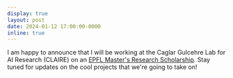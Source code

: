 ```yaml
---
display: true
layout: post
date: 2024-01-12 17:00:00-0000
inline: true
---
```


I am happy to announce that I will be working at the Caglar Gulcehre Lab for AI Research (CLAIRE) on an [EPFL Master's 
Research Scholarship](https://www.epfl.ch/schools/ic/education/master/research-scholars/). Stay tuned for updates on the
cool projects that we're going to take on!